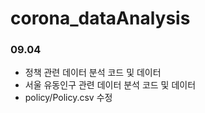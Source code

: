 # corona_dataAnalysis

### 09.04
* 정책 관련 데이터 분석 코드 및 데이터
* 서울 유동인구 관련 데이터 분석 코드 및 데이터
* policy/Policy.csv 수정